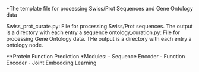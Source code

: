 *The template file for processing Swiss/Prot Sequences and Gene Ontology data

Swiss_prot_curate.py: File for processing Swiss/Prot sequences. The output is a directory with each entry a sequence
ontology_curation.py: File for processing Gene Ontology data. THe output is a directory with each entry a ontology node.


**Protein Function Prediction
 *Modules:
      - Sequence Encoder
      - Function Encoder
      - Joint Embedding Learning
